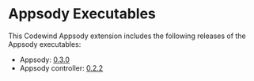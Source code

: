 # Appsody Executables

This Codewind Appsody extension includes the following releases of the Appsody executables:

- Appsody: [0.3.0](https://github.com/appsody/appsody/releases/tag/0.3.0)
- Appsody controller: [0.2.2](https://github.com/appsody/controller/releases/tag/0.2.2)
